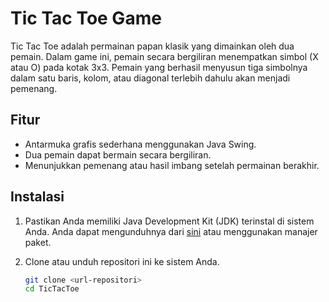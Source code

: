 # Tic Tac Toe Game

Tic Tac Toe adalah permainan papan klasik yang dimainkan oleh dua pemain. Dalam game ini, pemain secara bergiliran menempatkan simbol (X atau O) pada kotak 3x3. Pemain yang berhasil menyusun tiga simbolnya dalam satu baris, kolom, atau diagonal terlebih dahulu akan menjadi pemenang.

## Fitur

- Antarmuka grafis sederhana menggunakan Java Swing.
- Dua pemain dapat bermain secara bergiliran.
- Menunjukkan pemenang atau hasil imbang setelah permainan berakhir.

## Instalasi

1. Pastikan Anda memiliki Java Development Kit (JDK) terinstal di sistem Anda. Anda dapat mengunduhnya dari [sini](https://www.oracle.com/java/technologies/javase-jdk11-downloads.html) atau menggunakan manajer paket.
  
2. Clone atau unduh repositori ini ke sistem Anda.

   ```bash
   git clone <url-repositori>
   cd TicTacToe

